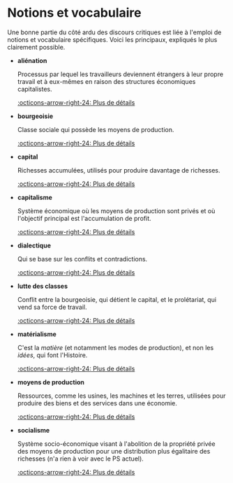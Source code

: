 # Notions et vocabulaire

Une bonne partie du côté ardu des discours critiques est liée à l'emploi de notions et vocabulaire spécifiques. Voici les principaux, expliqués le plus clairement possible.


<div class="grid cards" markdown>

- __aliénation__

    Processus par lequel les travailleurs deviennent étrangers à leur propre travail et à eux-mêmes en raison des structures économiques capitalistes.

    [:octicons-arrow-right-24: Plus de détails](notions/alienation.md)

- __bourgeoisie__

    Classe sociale qui possède les moyens de production.

    [:octicons-arrow-right-24: Plus de détails](notions/bourgeoisie.md)

- __capital__

    Richesses accumulées, utilisés pour produire davantage de richesses.

    [:octicons-arrow-right-24: Plus de détails](notions/capital.md)

- __capitalisme__

    Système économique où les moyens de production sont privés et où l'objectif principal est l'accumulation de profit.

    [:octicons-arrow-right-24: Plus de détails](notions/capitalisme.md)

- __dialectique__

    Qui se base sur les conflits et contradictions.

    [:octicons-arrow-right-24: Plus de détails](notions/dialectique.md)

- __lutte des classes__

    Conflit entre la bourgeoisie, qui détient le capital, et le prolétariat, qui vend sa force de travail.

    [:octicons-arrow-right-24: Plus de détails](notions/lutte_des_classes.md)

- __matérialisme__

    C'est la *matière* (et notamment les modes de production), et non les *idées*, qui font l'Histoire.

    [:octicons-arrow-right-24: Plus de détails](notions/materialisme.md)

- __moyens de production__

    Ressources, comme les usines, les machines et les terres, utilisées pour produire des biens et des services dans une économie.

    [:octicons-arrow-right-24: Plus de détails](notions/moyens_de_production.md)

- __socialisme__

    Système socio-économique visant à l'abolition de la propriété privée des moyens de production pour une distribution plus égalitaire des richesses (n'a rien à voir avec le PS actuel).

    [:octicons-arrow-right-24: Plus de détails](notions/socialisme.md)

</div>